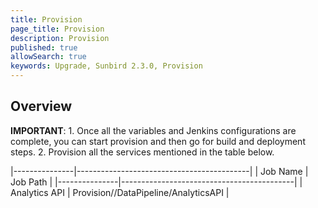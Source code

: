 ```yaml
---
title: Provision
page_title: Provision
description: Provision
published: true
allowSearch: true
keywords: Upgrade, Sunbird 2.3.0, Provision
---
```


## Overview

**IMPORTANT**: 1. Once all the variables and Jenkins configurations are complete, you can start provision and 
then go for build and deployment steps.
2. Provision all the services mentioned in the table below.


|---------------|-------------------------------------------|
|    Job Name   |                      Job Path             |
|---------------|-------------------------------------------|
| Analytics API | Provision/<env>/DataPipeline/AnalyticsAPI |
